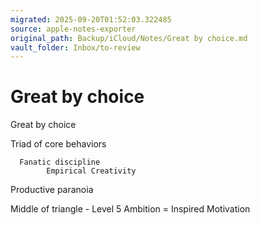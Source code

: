 ```yaml
---
migrated: 2025-09-20T01:52:03.322485
source: apple-notes-exporter
original_path: Backup/iCloud/Notes/Great by choice.md
vault_folder: Inbox/to-review
---
```

# Great by choice

Great by choice

Triad of core behaviors

      Fanatic discipline
            Empirical Creativity
Productive paranoia

Middle of triangle - Level 5 Ambition = Inspired Motivation 


